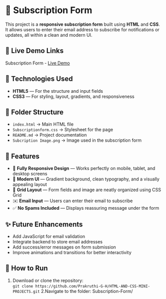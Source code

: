# 📝 Subscription Form

This project is a **responsive subscription form** built using **HTML** and **CSS**.  
It allows users to enter their email address to subscribe for notifications or updates, all within a clean and modern UI.

## 🔗 Live Demo Links

Subscription Form - [Live Demo](https://prakruthi-g-h.github.io/HTML-AND-CSS-MINI-PROJECTS/Subscription%20Form)

## 🔧 Technologies Used

- **HTML5** — For the structure and input fields  
- **CSS3** — For styling, layout, gradients, and responsiveness 

## 📁 Folder Structure

- `index.html` → Main HTML file  
- `Subscriptionform.css` → Stylesheet for the page  
- `README.md` → Project documentation  
- `Subcription Image.png` → Image used in the subscription form  

## 📌 Features

- 📱 **Fully Responsive Design** — Works perfectly on mobile, tablet, and desktop screens  
- 🎨 **Modern UI** — Gradient background, clean typography, and a visually appealing layout  
- 🧩 **Grid Layout** — Form fields and image are neatly organized using CSS Grid
- ✉️ **Email Input** — Users can enter their email to subscribe  
- ✅ **No Spams Included** — Displays reassuring message under the form  

## ✨ Future Enhancements

- Add JavaScript for email validation  
- Integrate backend to store email addresses  
- Add success/error messages on form submission  
- Improve animations and transitions for better interactivity  

## 🚀 How to Run

1. Download or clone the repository:  
   `git clone https://github.com/Prakruthi-G-H/HTML-AND-CSS-MINI-PROJECTS.git`
2.Navigate to the folder: Subscription-Form/
